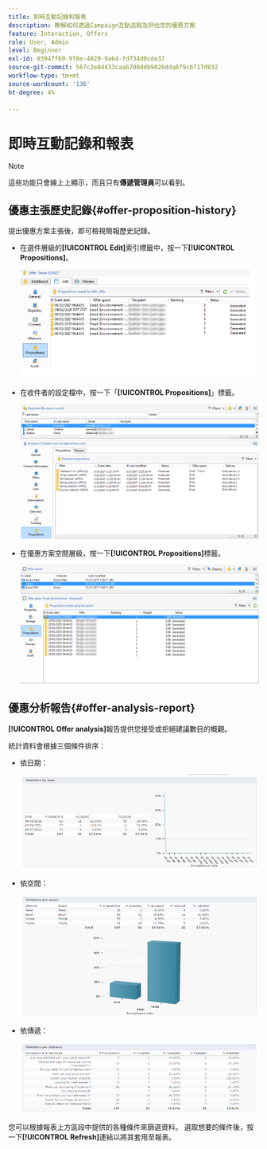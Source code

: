 ```yaml
---
title: 即時互動記錄和報表
description: 瞭解如何透過Campaign互動追蹤及評估您的優惠方案
feature: Interaction, Offers
role: User, Admin
level: Beginner
exl-id: 83947f69-9f8e-4829-9a64-fd734d0cde37
source-git-commit: 567c2e84433caab708ddb9026dda6f9cb717d032
workflow-type: tm+mt
source-wordcount: '136'
ht-degree: 4%

---
```


# 即時互動記錄和報表

>[!NOTE]
>
>這些功能只會線上上顯示，而且只有&#x200B;**傳遞管理員**&#x200B;可以看到。

## 優惠主張歷史記錄{#offer-proposition-history}

提出優惠方案主張後，即可檢視簡報歷史記錄。

* 在選件層級的&#x200B;**[!UICONTROL Edit]**&#x200B;索引標籤中，按一下&#x200B;**[!UICONTROL Propositions]**。

  ![](assets/offer_followup_006.png)

* 在收件者的設定檔中，按一下「**[!UICONTROL Propositions]**」標籤。

  ![](assets/offer_followup_002.png)

* 在優惠方案空間層級，按一下&#x200B;**[!UICONTROL Propositions]**&#x200B;標籤。

  ![](assets/offer_space_prop_001_b.png)

## 優惠分析報告{#offer-analysis-report}

**[!UICONTROL Offer analysis]**&#x200B;報告提供您接受或拒絕建議數目的概觀。

統計資料會根據三個條件排序：

* 依日期：

  ![](assets/offer_report_perdate.png)

* 依空間：

  ![](assets/offer_report_perspaces.png)

* 依傳遞：

  ![](assets/offer_report_perdeliveries.png)

您可以根據報表上方區段中提供的各種條件來篩選資料。 選取想要的條件後，按一下&#x200B;**[!UICONTROL Refresh]**&#x200B;連結以將其套用至報表。
